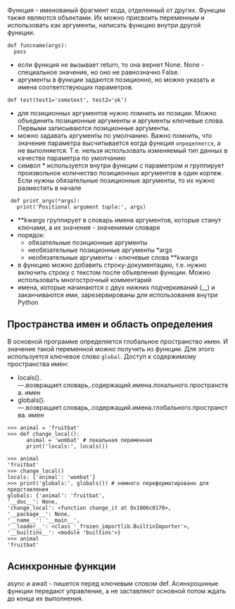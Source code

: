 Функция - именованый фрагмент кода, отделенный от других. Функции также являются объектами. Их можно присвоить переменным и использовать как аргументы, написать функцию внутри другой функции.
```
def funcname(args):
  pass
```
- eсли функция не вызывает return, то она вернет None. None - специальное значение, но оно не равнозначно False.
- аргументы в функции задаются позиционно, но можно указать и имена соответствующих параметров.
```
def test(test1='sometext', test2='ok')
```
- для позиционных аргументов нужно помнить их позиции. Можно объединить позиционные аргументы и аргументы ключевые слова. Первыми записываются позиционные аргументы.
- можно задавать аргументы по умолчанию. Важно помнить, что значение параметра высчитывается когда функция `определяется`, а не выполняется. Т.е. нельзя использовать изменяемый тип данных в качестве параметра по умолчанию
- символ * используется внутри функции с параметром и группирует произвольное количество позиционных аргументов в один кортеж. Если нужны обязательные позиционные аргументы, то их нужно разместить в начале
```
 def print_args(*args):
   print('Positional argument tuple:', args)
```
- **kwargs группирует в словарь имена аргументов, которые станут ключами, а их значения - значениями словаря
- порядок:
  * обязательные позиционные аргументы
  * необязательные позиционные аргументы *args
  * необязательные аргументы - ключевые слова **kwargs
- в функцию можно добавить строку-документацию, т.е. нужно включить строку с текстом после объявления функции. Можно использовать многострочный комментарий
- имена, которые начинаются с двух нижних подчеркиваний (__) и заканчиваются ими, зарезервированы для использования внутри Python

## Пространства имен и область определения
В основной программе определяется глобальное пространство имен. И значение такой переменной можно получить из функции. Для этого используется ключевое слово `global`.
Доступ к содержимому пространства имен:
- locals().—.возвращает.словарь,.содержащий.имена.локального.пространства.
имен
- globals().—.возвращает.словарь,.содержащий.имена.глобального.пространства.
имен
```
>>> animal = 'fruitbat'
>>> def change_local():
      animal = 'wombat' # локальная переменная
      print('locals:', locals())

>>> animal
'fruitbat'
>>> change_local()
locals: {'animal': 'wombat'}
>>> print('globals:', globals()) # немного переформатировано для представления
globals: {'animal': 'fruitbat',
'__doc__': None,
'change_local': <function change_it at 0x1006c0170>,
'__package__': None,
'__name__': '__main__',
'__loader__': <class '_frozen_importlib.BuiltinImporter'>,
'__builtins__': <module 'builtins'>}
>>> animal
'fruitbat'
```
## Асинхронные функции
async и await - пишется перед ключевым словом def. Асинхрошнные функции передают управление, а не заставляют основной потом ждать до конца их выполнения.
